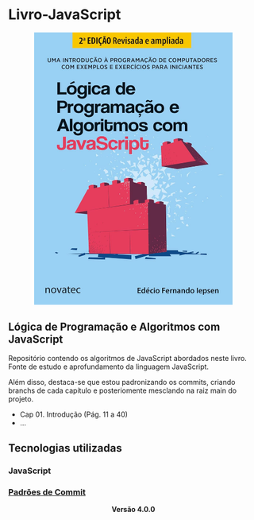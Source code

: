 # Livro-JavaScript

<p align="center"><img src="java-script.jpg" width="400"></p>

## Lógica de Programação e Algoritmos com JavaScript

Repositório contendo os algoritmos de JavaScript abordados neste livro. 
Fonte de estudo e aprofundamento da linguagem JavaScript. 

Além disso, destaca-se que estou padronizando os commits, criando branchs de cada capítulo e posteriomente mesclando na raiz main do projeto. 

- Cap 01. Introdução (Pág. 11 a 40)
- ...

## Tecnologias utilizadas

### JavaScript

### [Padrões de Commit](public/readme/cadastro-portfolio.png)

<!-- ## Git e GitHub

    Cap 01. Introdução (Pág. 11 a 40)
    Cap 02. Integração com HTML (Pág. 42 a 61)
    Cap 03. Construção de algoritmos com Node.js (Pág. 64 até 70)
    Cap 04. Condições (Pág. 71 até 95)

Revisão dos comando Git
- Merge das branchs com o repositório principal main;
- Criação de tags;
- Análise dos commits; -->

<p align="center"><b>Versão 4.0.0</b></p>